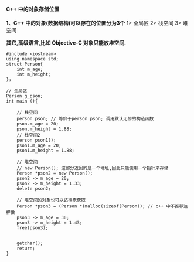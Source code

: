 #### C++ 中的对象存储位置


**1、C++ 中的对象(数据结构)可以存在的位置分为3个**
 1> 全局区
 2> 栈空间
 3> 堆空间
 
 **其它,高级语言,比如 Objective-C  对象只能放堆空间.**
 



```
#include <iostream>
using namespace std;
struct Person{
    int m_age;
    int m_height;
};

// 全局区
Person g_pson;
int main (){
    
    // 栈空间
    person pson; // 等价于person pson; 调用默认无惨的构造函数
    pson.m_age = 20;
    pson.m_height = 1.88;
    // 栈空间2
    person pson1();
    pson1.m_age = 20;
    pson1.m_height = 1.88;
    
    // 堆空间
    // new Person(); 这部分返回的是一个地址,因此只能使用一个指针来存储
    Person *pson2 = new Person();
    pson2 -> m_age = 20;
    pson2 -> m_height = 1.33;
    delete pson2;
    
    // 堆空间的对象也可以这样来获取
    Person *pson3 = (Person *)malloc(sizeof(Person)); // c++ 中不推荐这样做
    pson3 -> m_age = 30;
    pson3 -> m_height = 1.43;
    free(pson3);
    
    
    getchar();
    return;
}

```
